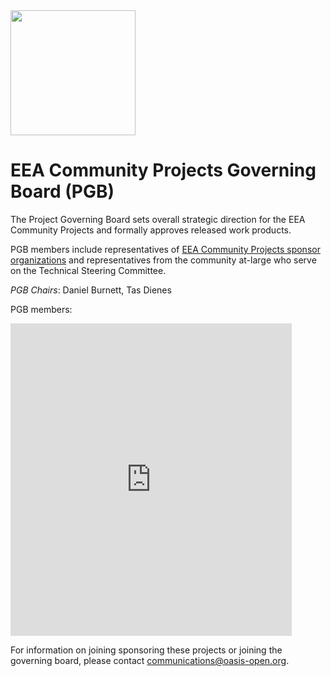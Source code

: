 <img src="eea.png" width="200">

<h1>EEA Community Projects Governing Board (PGB)</H1>

<p>The Project Governing Board sets overall strategic direction for the EEA Community Projects and formally approves released work products.</p>

<p>PGB members include representatives of <a href="https://github.com/eea-oasis/managed-open-project/blob/main/SPONSORS.md)">EEA Community Projects sponsor organizations</a> and representatives from the community at-large who serve on the Technical Steering Committee.</p>

<p><i>PGB Chairs</i>: Daniel Burnett, Tas Dienes</p> 

<p>PGB members:</p> 

<p><iframe src="https://docs.google.com/spreadsheets/d/e/2PACX-1vT38MUZFWO1ISzQWC6wSulN7IJCmYdSOIxBiofgO4c8mRF0hOuLEO59bW6McK2Lm0DgJkpaPLAf38AI/pubhtml?gid=463834327&amp;single=true&amp;widget=true&amp;headers=false" style="border-style: none; width: 450px; height: 500px" title="EEA Community Projects Project Governing Board members"></iframe>
</p>
<p>For information on joining sponsoring these projects or joining the governing board, please contact <a href="mailto:communications@oasis-open.org">communications@oasis-open.org</a>.</p>
